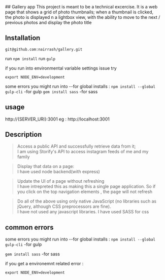 
<snippet>
  <content>
## Gallery app
This project is meant to be a technical excercise.
It is a web page that shows a grid of photo thumbnails; when a  thumbnail is clicked, the photo is displayed n a lightbox view, with the ability to move to the next / previous photos and display the photo title

## Installation
`git@github.com:nairrash/gallery.git`

run `npm install`
run `gulp`

if you run into environmental variable settings issue try 

`export NODE_ENV=development`

some errors you might run into --for global installs :
`npm install --global gulp-cli`   -for gulp
`gem install sass`  -for sass

## usage
http://{SERVER_URI}:3001
eg : http://localhost:3001


## Description
> Access a public API and successfully retrieve data from it;    
I am using Storify's API to access instagram feeds of me and my family

>Display that data on a page:    
I have used node backend(with express)

>Update the UI of a page without refreshing     
I have intrepreted this as making this a single page application. 
So if you click on the top navigation elements , the page will not refresh

>Do all of the above using only native JavaScript (no libraries such as jQuery, although CSS preprocessors are fine).    
I have not used any javascript libraries. I have used SASS for css    


## common errors
some errors you might run into --for global installs :
`npm install --global gulp-cli`   -for gulp

`gem install sass`  -for sass


if you get a environemnt related error :

`export NODE_ENV=development`
